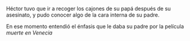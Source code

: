 Héctor tuvo que ir a recoger los cajones de su papá después de su asesinato, y pudo conocer algo de la cara interna de su padre.

En ese momento entendió el énfasis que le daba su padre por la película *muerte en Venecia*
